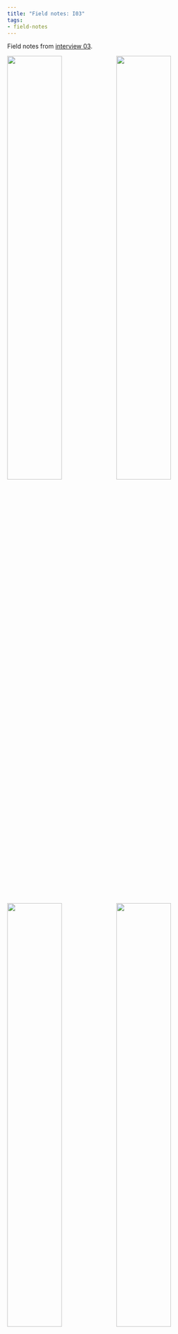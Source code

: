 ```yaml
---
title: "Field notes: I03"
tags:
- field-notes
---
```


Field notes from [interview 03](testimony/interview3). 

<img src="https://elaraks.github.io/dampcapital/Alex-Page-1.jpg" width="50%"/><img src="https://elaraks.github.io/dampcapital/Alex-Page-2.jpg" width="50%"/>
<img src="https://elaraks.github.io/dampcapital/Alex-Page-3.jpg" width="50%"/><img src="https://elaraks.github.io/dampcapital/Alex-Page-4.jpg" width="50%"/>
